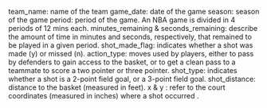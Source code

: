 team_name: name of the team
game_date: date of the game
season: season of the game
period: period of the game. An NBA game is divided in 4 periods of 12 mins each. 
minutes_remaining & seconds_remaining: describe the amount of time in minutes and seconds, respectively, that remained to be played in a given period.
shot_made_flag: indicates whether a shot was made (y) or missed (n).
action_type: moves used by players, either to pass by defenders to gain access to the basket, or to get a clean pass to a teammate to score a two pointer or three pointer.
shot_type: indicates whether a shot is a 2-point field goal, or a 3-point field goal.
shot_distance: distance to the basket (measured in feet).
x & y : refer to the court coordinates (measured in inches) where a shot occurred .

